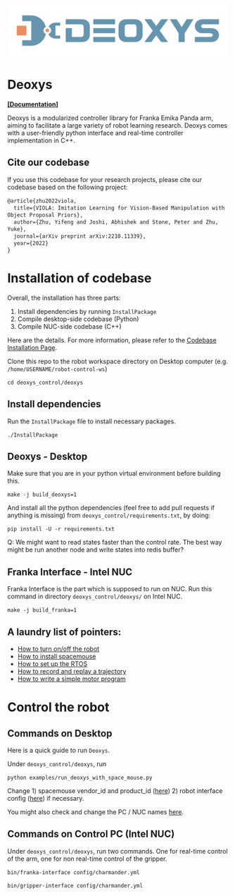 <p align="center">
<img src="./deoxys_github_logo.png">
</p>

# Deoxys
[**[Documentation]**](https://ut-austin-rpl.github.io/deoxys-docs/html) &ensp; 

Deoxys is a modularized controller library for Franka Emika Panda arm, aiming to facilitate a large variety of robot learning research. Deoxys comes with a user-friendly python interface and real-time controller implementation in C++.


## Cite our codebase

If you use this codebase for your research projects, please cite our codebase based on the following project:

```
@article{zhu2022viola,
  title={VIOLA: Imitation Learning for Vision-Based Manipulation with Object Proposal Priors},
  author={Zhu, Yifeng and Joshi, Abhishek and Stone, Peter and Zhu, Yuke},
  journal={arXiv preprint arXiv:2210.11339},
  year={2022}
}
```


# Installation of codebase

Overall, the installation has three parts:
1. Install dependencies by running `InstallPackage`
2. Compile desktop-side codebase (Python)
3. Compile NUC-side codebase (C++)

Here are the details. For more information, please refer to the [Codebase Installation Page](https://ut-austin-rpl.github.io/deoxys-docs/html/installation/codebase_installation.html).

Clone this repo to the robot workspace directory on Desktop computer (e.g. `/home/USERNAME/robot-control-ws`)

``` shell
cd deoxys_control/deoxys
```

## Install dependencies

Run the `InstallPackage` file to install necessary packages.
``` shell
./InstallPackage
```


## Deoxys - Desktop

Make sure that you are in your python virtual environment before
	building this.
``` shell
make -j build_deoxys=1
```

And install all the python dependencies (feel free to add pull requests if anything is missing) from `deoxys_control/requirements.txt`, by doing:
```shell
pip install -U -r requirements.txt
```

Q: We might want to read states faster than the control rate. The best
way might be run another node and write states into redis buffer?


## Franka Interface - Intel NUC

Franka Interface is the part which is supposed to run on NUC. Run this 
command in directory `deoxys_control/deoxys/` on Intel NUC. 

``` shell
make -j build_franka=1
```

## A laundry list of pointers:
   - [How to turn on/off the robot](https://ut-austin-rpl.github.io/deoxys-docs/html/tutorials/running_robots.html)
   - [How to install spacemouse](https://ut-austin-rpl.github.io/deoxys-docs/html/tutorials/using_teleoperation_devices.html)
   - [How to set up the RTOS](https://ut-austin-rpl.github.io/deoxys-docs/html/installation/system_prerequisite.html)
   - [How to record and replay a trajectory](https://ut-austin-rpl.github.io/deoxys-docs/html/tutorials/record_and_replay.html)
   - [How to write a simple motor program](https://ut-austin-rpl.github.io/deoxys-docs/html/tutorials/handcrafting_motor_program.html)

# Control the robot

## Commands on Desktop

Here is a quick guide to run `Deoxys`.

Under `deoxys_control/deoxys`,  run

``` shell
python examples/run_deoxys_with_space_mouse.py 
```

Change 1) spacemouse vendor_id and product_id ([here](https://github.com/UT-Austin-RPL/deoxys_control/blob/eb8d69f7f0838389fca81cac6b250ba05fc97f92/deoxys/examples/run_deoxys_with_space_mouse.py#L19)) 2) robot interface 
config ([here](https://github.com/UT-Austin-RPL/deoxys_control/blob/eb8d69f7f0838389fca81cac6b250ba05fc97f92/deoxys/examples/run_deoxys_with_space_mouse.py#L16)) if necessary.

You might also check and change the PC / NUC names [here](https://github.com/UT-Austin-RPL/deoxys_control/blob/master/deoxys/config/charmander.yml). 

## Commands on Control PC (Intel NUC)

Under `deoxys_control/deoxys`, run two commands. One for real-time control of the arm, one for non
real-time control of the gripper.

``` shell
bin/franka-interface config/charmander.yml
```

``` shell
bin/gripper-interface config/charmander.yml
```

